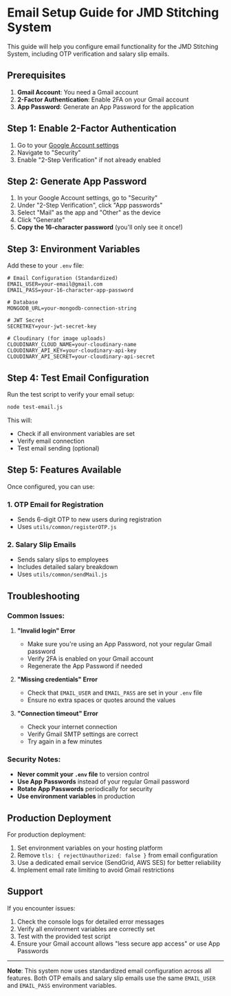 # Email Setup Guide for JMD Stitching System

This guide will help you configure email functionality for the JMD Stitching System, including OTP verification and salary slip emails.

## Prerequisites

1. **Gmail Account**: You need a Gmail account
2. **2-Factor Authentication**: Enable 2FA on your Gmail account
3. **App Password**: Generate an App Password for the application

## Step 1: Enable 2-Factor Authentication

1. Go to your [Google Account settings](https://myaccount.google.com/)
2. Navigate to "Security"
3. Enable "2-Step Verification" if not already enabled

## Step 2: Generate App Password

1. In your Google Account settings, go to "Security"
2. Under "2-Step Verification", click "App passwords"
3. Select "Mail" as the app and "Other" as the device
4. Click "Generate"
5. **Copy the 16-character password** (you'll only see it once!)

## Step 3: Environment Variables

Add these to your `.env` file:

```env
# Email Configuration (Standardized)
EMAIL_USER=your-email@gmail.com
EMAIL_PASS=your-16-character-app-password

# Database
MONGODB_URL=your-mongodb-connection-string

# JWT Secret
SECRETKEY=your-jwt-secret-key

# Cloudinary (for image uploads)
CLOUDINARY_CLOUD_NAME=your-cloudinary-name
CLOUDINARY_API_KEY=your-cloudinary-api-key
CLOUDINARY_API_SECRET=your-cloudinary-api-secret
```

## Step 4: Test Email Configuration

Run the test script to verify your email setup:

```bash
node test-email.js
```

This will:
- Check if all environment variables are set
- Verify email connection
- Test email sending (optional)

## Step 5: Features Available

Once configured, you can use:

### 1. OTP Email for Registration
- Sends 6-digit OTP to new users during registration
- Uses `utils/common/registerOTP.js`

### 2. Salary Slip Emails
- Sends salary slips to employees
- Includes detailed salary breakdown
- Uses `utils/common/sendMail.js`

## Troubleshooting

### Common Issues:

1. **"Invalid login" Error**
   - Make sure you're using an App Password, not your regular Gmail password
   - Verify 2FA is enabled on your Gmail account
   - Regenerate the App Password if needed

2. **"Missing credentials" Error**
   - Check that `EMAIL_USER` and `EMAIL_PASS` are set in your `.env` file
   - Ensure no extra spaces or quotes around the values

3. **"Connection timeout" Error**
   - Check your internet connection
   - Verify Gmail SMTP settings are correct
   - Try again in a few minutes

### Security Notes:

- **Never commit your `.env` file** to version control
- **Use App Passwords** instead of your regular Gmail password
- **Rotate App Passwords** periodically for security
- **Use environment variables** in production

## Production Deployment

For production deployment:

1. Set environment variables on your hosting platform
2. Remove `tls: { rejectUnauthorized: false }` from email configuration
3. Use a dedicated email service (SendGrid, AWS SES) for better reliability
4. Implement email rate limiting to avoid Gmail restrictions

## Support

If you encounter issues:

1. Check the console logs for detailed error messages
2. Verify all environment variables are correctly set
3. Test with the provided test script
4. Ensure your Gmail account allows "less secure app access" or use App Passwords

---

**Note**: This system now uses standardized email configuration across all features. Both OTP emails and salary slip emails use the same `EMAIL_USER` and `EMAIL_PASS` environment variables. 